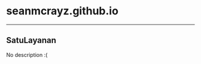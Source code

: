 seanmcrayz.github.io
====================

--------------------
SatuLayanan
--------------------

No description :(
